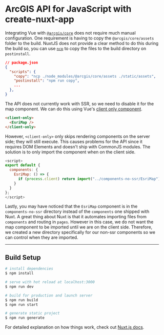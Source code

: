 # ArcGIS API for JavaScript with create-nuxt-app

Integrating Vue with [`@arcgis/core`](https://www.npmjs.com/package/@arcgis/core) does not require much manual configuration. One requirement is having to copy the `@arcgis/core/assets` folder to the build. NuxtJS does not provide a clear method to do this during the build so, you can use [`ncp`](https://www.npmjs.com/package/ncp) to copy the files to the build directory on `postinstall`.

```json
// package.json
{
  "scripts": {
    "copy": "ncp ./node_modules/@arcgis/core/assets ./static/assets",
    "postinstall": "npm run copy",
    ...
  },
}
```

The API does not currently work with SSR, so we need to disable it for the map component. We can do this using Vue's [client only component](https://nuxtjs.org/docs/2.x/features/nuxt-components#the-client-only-component).

```html
<client-only>
  <EsriMap />
</client-only>
```

However, `<client-only>` only skips rendering components on the server side; they will still execute. This causes problems for the API since it requires DOM Elements and doesn't ship with CommonJS modules. The solution is to only import the component when on the client side.

```js
<script>
export default {
  components: {
    EsriMap: () => {
      if (process.client) return import("../components-no-ssr/EsriMap");
    }
  }
};
</script>
```

Lastly, you may have noticed that the `EsriMap` component is in the `components-no-ssr` directory instead of the `components` one shipped with Nuxt. A great thing about Nuxt is that it automates importing files from `components` and routing in `pages`. However in this case, we do not want the map component to be imported until we are on the client side. Therefore, we created a new directory specifically for our non-ssr components so we can control when they are imported.

---

## Build Setup

```bash
# install dependencies
$ npm install

# serve with hot reload at localhost:3000
$ npm run dev

# build for production and launch server
$ npm run build
$ npm run start

# generate static project
$ npm run generate
```

For detailed explanation on how things work, check out [Nuxt.js docs](https://nuxtjs.org).
